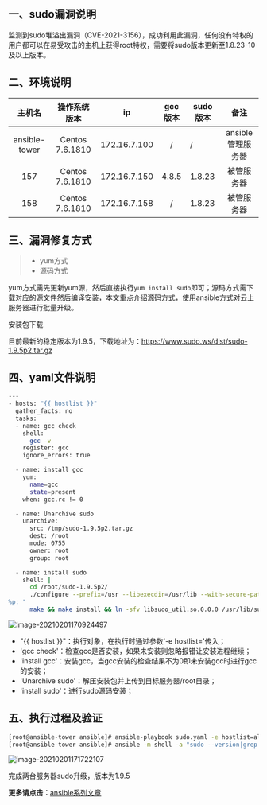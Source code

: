 ## 一、sudo漏洞说明

监测到sudo堆溢出漏洞（CVE-2021-3156），成功利用此漏洞，任何没有特权的用户都可以在易受攻击的主机上获得root特权，需要将sudo版本更新至1.8.23-10及以上版本。

## 二、环境说明

|    主机名     |  操作系统版本   |      ip      | gcc版本 | sudo版本 |       备注        |
| :-----------: | :-------------: | :----------: | :-----: | -------- | :---------------: |
| ansible-tower | Centos 7.6.1810 | 172.16.7.100 |    /    | /        | ansible管理服务器 |
|      157      | Centos 7.6.1810 | 172.16.7.150 |  4.8.5  | 1.8.23   |    被管服务器     |
|      158      | Centos 7.6.1810 | 172.16.7.158 |    /    | 1.8.23   |    被管服务器     |

## 三、漏洞修复方式

> - yum方式
> - 源码方式

yum方式需先更新yum源，然后直接执行`yum install sudo`即可；源码方式需下载对应的源文件然后编译安装，本文重点介绍源码方式，使用ansible方式对云上服务器进行批量升级。

安装包下载

目前最新的稳定版本为1.9.5，下载地址为：https://www.sudo.ws/dist/sudo-1.9.5p2.tar.gz

## 四、yaml文件说明

```bash
---
- hosts: "{{ hostlist }}"
  gather_facts: no
  tasks:
  - name: gcc check
    shell:
      gcc -v
    register: gcc
    ignore_errors: true

  - name: install gcc
    yum:
      name=gcc
      state=present
    when: gcc.rc != 0

  - name: Unarchive sudo 
    unarchive:
      src: /tmp/sudo-1.9.5p2.tar.gz 
      dest: /root
      mode: 0755
      owner: root
      group: root

  - name: install sudo
    shell: |
      cd /root/sudo-1.9.5p2/
      ./configure --prefix=/usr --libexecdir=/usr/lib --with-secure-path --with-all-insults --with-env-editor --docdir=/usr/share/doc/sudo-1.9.5p2 --with-passprompt="[sudo] password for 
%p: "
      make && make install && ln -sfv libsudo_util.so.0.0.0 /usr/lib/sudo/libsudo_util.so.0
```

![image-20210201170924497](https://i.loli.net/2021/02/02/wP9gndbBTrFkxAM.png)

- "{{ hostlist }}"：执行对象，在执行时通过参数'-e hostlist='传入；
- 'gcc check'：检查gcc是否安装，如果未安装则忽略报错让安装进程继续；
- 'install gcc'：安装gcc，当gcc安装的检查结果不为0即未安装gcc时进行gcc的安装；
- 'Unarchive sudo'：解压安装包并上传到目标服务器/root目录；
- 'install sudo'：进行sudo源码安装；



## 五、执行过程及验证

```bash
[root@ansible-tower ansible]# ansible-playbook sudo.yaml -e hostlist=all
[root@ansible-tower ansible]# ansible -m shell -a "sudo --version|grep 'Sudoers audit plugin version'" all
```

![image-20210201171722107](https://i.loli.net/2021/02/02/LKvtlVnDipH14BU.png)

完成两台服务器sudo升级，版本为1.9.5


**更多请点击：**[ansible系列文章](https://blog.51cto.com/3241766/category17.html)
